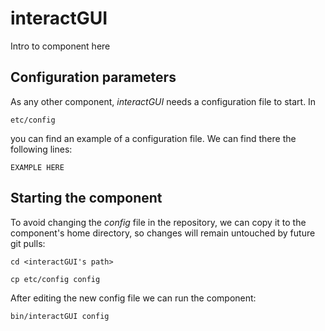 # interactGUI
Intro to component here


## Configuration parameters
As any other component, *interactGUI* needs a configuration file to start. In
```
etc/config
```
you can find an example of a configuration file. We can find there the following lines:
```
EXAMPLE HERE
```

## Starting the component
To avoid changing the *config* file in the repository, we can copy it to the component's home directory, so changes will remain untouched by future git pulls:

```
cd <interactGUI's path> 
```
```
cp etc/config config
```

After editing the new config file we can run the component:

```
bin/interactGUI config
```
